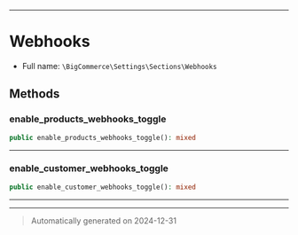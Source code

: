 ***

# Webhooks





* Full name: `\BigCommerce\Settings\Sections\Webhooks`




## Methods


### enable_products_webhooks_toggle



```php
public enable_products_webhooks_toggle(): mixed
```












***

### enable_customer_webhooks_toggle



```php
public enable_customer_webhooks_toggle(): mixed
```












***

***
> Automatically generated on 2024-12-31

